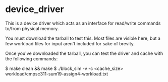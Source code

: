 # device_driver

This is a device driver which acts as an interface for read/write commands to/from
physical memory.

You must download the tarball to test this.  Most files are visible here, but a few workload
files for input aren't included for sake of brevity.

Once you've downloaded the tarball, you can test the driver and cache with the following commands:

$ make clean && make
$ ./block_sim -v -c <cache_size> workload/cmpsc311-sum19-assign4-workload.txt
